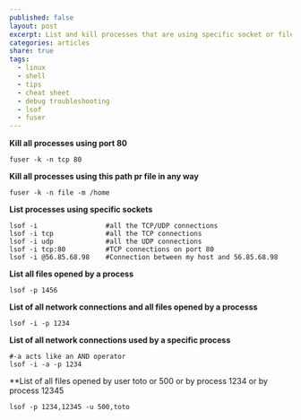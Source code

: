 ```yaml
---
published: false
layout: post
excerpt: List and kill processes that are using specific socket or file
categories: articles
share: true
tags:
  - linux
  - shell
  - tips
  - cheat sheet
  - debug troubleshooting
  - lsof
  - fuser
---
```


**Kill all processes using port 80**
```shell
fuser -k -n tcp 80
```

**Kill all processes using this path pr file in any way**
```shell
fuser -k -n file -m /home
```

**List processes using specific sockets**	
```shell
lsof -i                 #all the TCP/UDP connections
lsof -i tcp             #all the TCP connections
lsof -i udp             #all the UDP connections
lsof -i tcp:80          #TCP connections on port 80
lsof -i @56.85.68.98    #Connection between my host and 56.85.68.98
```

**List all files opened by a process**
```shell
lsof -p 1456
```

**List of all network connections and all files opened by a processs**
```shell
lsof -i -p 1234
```

**List of all network connections used by a specific process**
```shell
#-a acts like an AND operator
lsof -i -a -p 1234
```

**List of all files opened by user toto or 500 or by process 1234 or by process 12345
```shell
lsof -p 1234,12345 -u 500,toto
```
